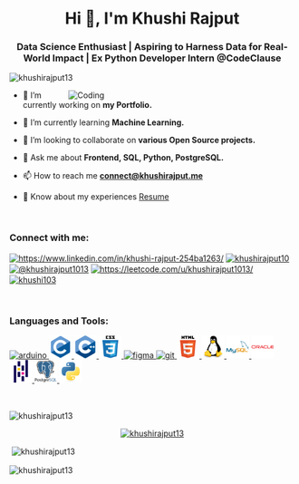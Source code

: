 <h1 align="center">Hi 👋, I'm Khushi Rajput</h1>
<h3 align="center">Data Science Enthusiast | Aspiring to Harness Data for Real-World Impact | Ex Python Developer Intern @CodeClause</h3>

<p align="left"> <img src="https://komarev.com/ghpvc/?username=khushirajput13&label=Profile%20views&color=0e75b6&style=flat" alt="khushirajput13" /> </p>

<img align="right" alt="Coding" width="400" src="https://images.lemonly.com/wp-content/uploads/2018/08/07150313/Homebase_Thumb_v01.gif">

- 🔭 I’m currently working on **my Portfolio.**

- 🌱 I’m currently learning **Machine Learning.**

- 👯 I’m looking to collaborate on **various Open Source projects.**

- 💬 Ask me about **Frontend, SQL, Python, PostgreSQL.**

- 📫 How to reach me **connect@khushirajput.me**

- 📄 Know about my experiences [Resume](https://drive.google.com/file/d/154oYp6OREpUFHArXcarhhpQa6jguXaYb/view?usp=sharing)

<br><h3 align="left">Connect with me:</h3>
<p align="left">
<a href="https://linkedin.com/in/https://www.linkedin.com/in/khushi-rajput-254ba1263/" target="blank"><img align="center" src="https://raw.githubusercontent.com/rahuldkjain/github-profile-readme-generator/master/src/images/icons/Social/linked-in-alt.svg" alt="https://www.linkedin.com/in/khushi-rajput-254ba1263/" height="30" width="40" /></a>
<a href="https://kaggle.com/khushirajput10" target="blank"><img align="center" src="https://raw.githubusercontent.com/rahuldkjain/github-profile-readme-generator/master/src/images/icons/Social/kaggle.svg" alt="khushirajput10" height="30" width="40" /></a>
<a href="https://www.hackerrank.com/@khushirajput1013" target="blank"><img align="center" src="https://raw.githubusercontent.com/rahuldkjain/github-profile-readme-generator/master/src/images/icons/Social/hackerrank.svg" alt="@khushirajput1013" height="30" width="40" /></a>
<a href="https://www.leetcode.com/https://leetcode.com/u/khushirajput1013/" target="blank"><img align="center" src="https://raw.githubusercontent.com/rahuldkjain/github-profile-readme-generator/master/src/images/icons/Social/leet-code.svg" alt="https://leetcode.com/u/khushirajput1013/" height="30" width="40" /></a>
<a href="https://discord.gg/khushi103" target="blank"><img align="center" src="https://raw.githubusercontent.com/rahuldkjain/github-profile-readme-generator/master/src/images/icons/Social/discord.svg" alt="khushi103" height="30" width="40" /></a>
</p>

<br><h3 align="left">Languages and Tools:</h3>
<p align="left"> <a href="https://www.arduino.cc/" target="_blank" rel="noreferrer"> <img src="https://cdn.worldvectorlogo.com/logos/arduino-1.svg" alt="arduino" width="40" height="40"/> </a> <a href="https://www.cprogramming.com/" target="_blank" rel="noreferrer"> <img src="https://raw.githubusercontent.com/devicons/devicon/master/icons/c/c-original.svg" alt="c" width="40" height="40"/> </a> <a href="https://www.w3schools.com/cpp/" target="_blank" rel="noreferrer"> <img src="https://raw.githubusercontent.com/devicons/devicon/master/icons/cplusplus/cplusplus-original.svg" alt="cplusplus" width="40" height="40"/> </a> <a href="https://www.w3schools.com/css/" target="_blank" rel="noreferrer"> <img src="https://raw.githubusercontent.com/devicons/devicon/master/icons/css3/css3-original-wordmark.svg" alt="css3" width="40" height="40"/> </a> <a href="https://www.figma.com/" target="_blank" rel="noreferrer"> <img src="https://www.vectorlogo.zone/logos/figma/figma-icon.svg" alt="figma" width="40" height="40"/> </a> <a href="https://git-scm.com/" target="_blank" rel="noreferrer"> <img src="https://www.vectorlogo.zone/logos/git-scm/git-scm-icon.svg" alt="git" width="40" height="40"/> </a> <a href="https://www.w3.org/html/" target="_blank" rel="noreferrer"> <img src="https://raw.githubusercontent.com/devicons/devicon/master/icons/html5/html5-original-wordmark.svg" alt="html5" width="40" height="40"/> </a> <a href="https://www.linux.org/" target="_blank" rel="noreferrer"> <img src="https://raw.githubusercontent.com/devicons/devicon/master/icons/linux/linux-original.svg" alt="linux" width="40" height="40"/> </a> <a href="https://www.mysql.com/" target="_blank" rel="noreferrer"> <img src="https://raw.githubusercontent.com/devicons/devicon/master/icons/mysql/mysql-original-wordmark.svg" alt="mysql" width="40" height="40"/> </a> <a href="https://www.oracle.com/" target="_blank" rel="noreferrer"> <img src="https://raw.githubusercontent.com/devicons/devicon/master/icons/oracle/oracle-original.svg" alt="oracle" width="40" height="40"/> </a> <a href="https://pandas.pydata.org/" target="_blank" rel="noreferrer"> <img src="https://raw.githubusercontent.com/devicons/devicon/2ae2a900d2f041da66e950e4d48052658d850630/icons/pandas/pandas-original.svg" alt="pandas" width="40" height="40"/> </a> <a href="https://www.postgresql.org" target="_blank" rel="noreferrer"> <img src="https://raw.githubusercontent.com/devicons/devicon/master/icons/postgresql/postgresql-original-wordmark.svg" alt="postgresql" width="40" height="40"/> </a> <a href="https://www.python.org" target="_blank" rel="noreferrer"> <img src="https://raw.githubusercontent.com/devicons/devicon/master/icons/python/python-original.svg" alt="python" width="40" height="40"/> </a> </p>

<br><p><img align="center" src="https://github-readme-stats.vercel.app/api/top-langs?username=khushirajput13&show_icons=true&locale=en&layout=compact" alt="khushirajput13" /></p>

<p align="center"> <a href="https://github.com/ryo-ma/github-profile-trophy"><img src="https://github-profile-trophy.vercel.app/?username=khushirajput13" alt="khushirajput13" /></a> </p>

<p>&nbsp;<img align="center" src="https://github-readme-stats.vercel.app/api?username=khushirajput13&show_icons=true&locale=en" alt="khushirajput13" /></p>

<p><img align="center" src="https://github-readme-streak-stats.herokuapp.com/?user=khushirajput13&" alt="khushirajput13" /></p>

